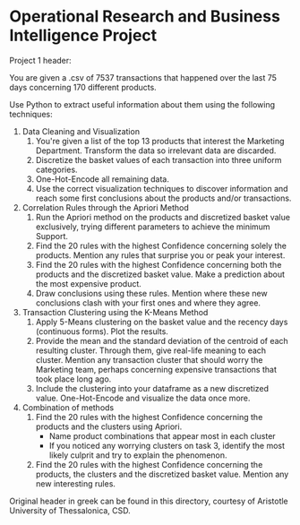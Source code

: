 # Operational Research and Business Intelligence Project

Project 1 header:

You are given a .csv of 7537 transactions that happened over the last 75 days concerning 170 different products.

Use Python to extract useful information about them using the following techniques:

1. Data Cleaning and Visualization
    1. You're given a list of the top 13 products that interest the Marketing Department. Transform the data so irrelevant data are discarded.
    2. Discretize the basket values of each transaction into three uniform categories.
    3. One-Hot-Encode all remaining data.
    4. Use the correct visualization techniques to discover information and reach some first conclusions about the products and/or transactions.
2. Correlation Rules through the Apriori Method
    1. Run the Apriori method on the products and discretized basket value exclusively, trying different parameters to achieve the minimum Support.
    2. Find the 20 rules with the highest Confidence concerning solely the products. Mention any rules that surprise you or peak your interest.
    3. Find the 20 rules with the highest Confidence concerning both the products and the discretized basket value. Make a prediction about the most expensive product.
    4. Draw conclusions using these rules. Mention where these new conclusions clash with your first ones and where they agree.
3. Transaction Clustering using the K-Means Method
    1. Apply 5-Means clustering on the basket value and the recency days (continuous forms). Plot the results.
    2. Provide the mean and the standard deviation of the centroid of each resulting cluster. Through them, give real-life meaning to each cluster.
       Mention any transaction cluster that should worry the Marketing team, perhaps concerning expensive transactions that took place long ago.
    3. Include the clustering into your dataframe as a new discretized value. One-Hot-Encode and visualize the data once more.
4. Combination of methods
    1. Find the 20 rules with the highest Confidence concerning the products and the clusters using Apriori.
        * Name product combinations that appear most in each cluster
        * If you noticed any worrying clusters on task 3, identify the most likely culprit and try to explain the phenomenon.
    2. Find the 20 rules with the highest Confidence concerning the products, the clusters and the discretized basket value. Mention any new interesting rules.

Original header in greek can be found in this directory, courtesy of Aristotle University of Thessalonica, CSD.

    
  

  
